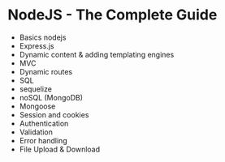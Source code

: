 # NodeJS - The Complete Guide

- Basics nodejs
- Express.js
- Dynamic content & adding templating engines
- MVC
- Dynamic routes
- SQL
- sequelize
- noSQL (MongoDB)
- Mongoose
- Session and cookies
- Authentication
- Validation
- Error handling
- File Upload & Download
